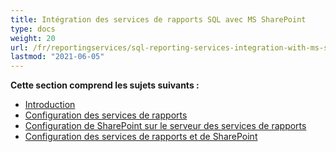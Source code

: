 ```yaml
---
title: Intégration des services de rapports SQL avec MS SharePoint
type: docs
weight: 20
url: /fr/reportingservices/sql-reporting-services-integration-with-ms-sharepoint/
lastmod: "2021-06-05"
---
```


**Cette section comprend les sujets suivants :**

- [Introduction](/pdf/fr/reportingservices/introduction/)
- [Configuration des services de rapports](/pdf/fr/reportingservices/setting-up-reporting-services/)
- [Configuration de SharePoint sur le serveur des services de rapports](/pdf/fr/reportingservices/setting-up-sharepoint-on-reporting-services-server/)
- [Configuration des services de rapports et de SharePoint](/pdf/fr/reportingservices/reporting-services-and-sharepoint-configuration/)